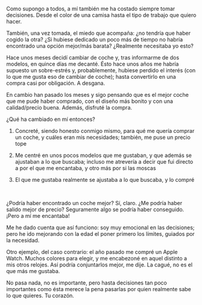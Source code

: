 Como supongo a todos, a mí también me ha costado siempre tomar decisiones. Desde
el color de una camisa hasta el tipo de trabajo que quiero hacer.

También, una vez tomada, el miedo que acompaña: ¿no tendría que haber cogido la
otra? ¿Si hubiese dedicado un poco más de tiempo no habría encontrado una opción
mejor/más barata? ¿Realmente necesitaba yo esto?

Hace unos meses decidí cambiar de coche y, tras informarme de dos modelos, en
quince días me decanté. Ésto hace unos años me habría supuesto un sobre-estrés
y, probablemente, hubiese perdido el interés (con lo que me gusta eso de cambiar
de coche); hasta convertirlo en una compra casi por obligación. A desgana.

En cambio han pasado los meses y sigo pensando que es el mejor coche que me pude
haber comprado, con el diseño más bonito y con una calidad/precio buena. Además,
disfruté la compra.

¿Qué ha cambiado en mí entonces?

1.  Concreté, siendo honesto conmigo mismo, para qué me quería comprar un coche,
    y cuáles eran mis necesidades; también, me puse un precio tope

2.  Me centré en unos pocos modelos que me gustaban, y que además se ajustaban a
    lo que buscaba; incluso me atrevería a decir que fui directo a por el que me
    encantaba, y otro más por si las moscas

3.  El que me gustaba realmente se ajustaba a lo que buscaba, y lo compré

 

¿Podría haber encontrado un coche mejor? Sí, claro. ¿Me podría haber salido
mejor de precio? Seguramente algo se podría haber conseguido. ¡Pero a mí me
encantaba!

Me he dado cuenta que así funciono: soy muy emocional en las decisiones; pero he
ido mejorando con la edad el poner primero los límites, guiados por la
necesidad.

Otro ejemplo, del caso contrario: el año pasado me compré un Apple Watch. Muchos
colores para elegir, y me encabezoné en aquel distinto a mis otros relojes. Así
podría conjuntarlos mejor, me dije. La cagué, no es el que más me gustaba.

No pasa nada, no es importante, pero hasta decisiones tan poco importantes como
ésta merece la pena pasarlas por quien realmente sabe lo que quieres. Tu
corazón.
